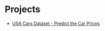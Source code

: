 # Projects

* [USA Cars Dataset - Predict the Car Prices](https://github.com/dimi-fn/Various-Data-Science-Scripts/tree/main/AI/Projects/USA_cars)